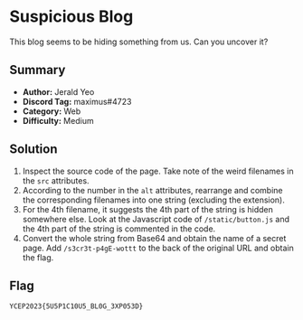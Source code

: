 # Suspicious Blog
This blog seems to be hiding something from us. Can you uncover it?

## Summary
+ **Author:** Jerald Yeo
+ **Discord Tag:** maximus#4723
+ **Category:** Web
+ **Difficulty:** Medium

## Solution
1. Inspect the source code of the page. Take note of the weird filenames in the `src` attributes.
2. According to the number in the `alt` attributes, rearrange and combine the corresponding filenames into one string (excluding the extension). 
3. For the 4th filename, it suggests the 4th part of the string is hidden somewhere else. Look at the Javascript code of `/static/button.js` and the 4th part of the string is commented in the code.
4. Convert the whole string from Base64 and obtain the name of a secret page. Add `/s3cr3t-p4gE-wottt` to the back of the original URL and obtain the flag.

## Flag
```
YCEP2023{5U5P1C10U5_BL0G_3XP053D}
```